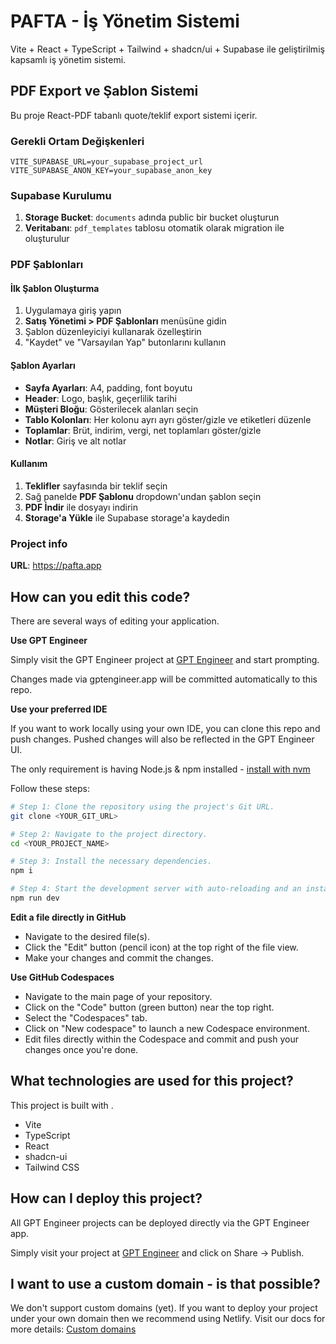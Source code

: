 # PAFTA - İş Yönetim Sistemi

Vite + React + TypeScript + Tailwind + shadcn/ui + Supabase ile geliştirilmiş kapsamlı iş yönetim sistemi.

## PDF Export ve Şablon Sistemi

Bu proje React-PDF tabanlı quote/teklif export sistemi içerir.

### Gerekli Ortam Değişkenleri

```env
VITE_SUPABASE_URL=your_supabase_project_url
VITE_SUPABASE_ANON_KEY=your_supabase_anon_key
```

### Supabase Kurulumu

1. **Storage Bucket**: `documents` adında public bir bucket oluşturun
2. **Veritabanı**: `pdf_templates` tablosu otomatik olarak migration ile oluşturulur

### PDF Şablonları

#### İlk Şablon Oluşturma

1. Uygulamaya giriş yapın
2. **Satış Yönetimi > PDF Şablonları** menüsüne gidin
3. Şablon düzenleyiciyi kullanarak özelleştirin
4. "Kaydet" ve "Varsayılan Yap" butonlarını kullanın

#### Şablon Ayarları

- **Sayfa Ayarları**: A4, padding, font boyutu
- **Header**: Logo, başlık, geçerlilik tarihi
- **Müşteri Bloğu**: Gösterilecek alanları seçin
- **Tablo Kolonları**: Her kolonu ayrı ayrı göster/gizle ve etiketleri düzenle
- **Toplamlar**: Brüt, indirim, vergi, net toplamları göster/gizle
- **Notlar**: Giriş ve alt notlar

#### Kullanım

1. **Teklifler** sayfasında bir teklif seçin
2. Sağ panelde **PDF Şablonu** dropdown'undan şablon seçin
3. **PDF İndir** ile dosyayı indirin
4. **Storage'a Yükle** ile Supabase storage'a kaydedin

### Project info

**URL**: https://pafta.app

## How can you edit this code?

There are several ways of editing your application.

**Use GPT Engineer**

Simply visit the GPT Engineer project at [GPT Engineer](https://gptengineer.app/projects/7e753aa5-e867-4890-ab18-f97d53f001e8/improve) and start prompting.

Changes made via gptengineer.app will be committed automatically to this repo.

**Use your preferred IDE**

If you want to work locally using your own IDE, you can clone this repo and push changes. Pushed changes will also be reflected in the GPT Engineer UI.

The only requirement is having Node.js & npm installed - [install with nvm](https://github.com/nvm-sh/nvm#installing-and-updating)

Follow these steps:

```sh
# Step 1: Clone the repository using the project's Git URL.
git clone <YOUR_GIT_URL>

# Step 2: Navigate to the project directory.
cd <YOUR_PROJECT_NAME>

# Step 3: Install the necessary dependencies.
npm i

# Step 4: Start the development server with auto-reloading and an instant preview.
npm run dev
```

**Edit a file directly in GitHub**

- Navigate to the desired file(s).
- Click the "Edit" button (pencil icon) at the top right of the file view.
- Make your changes and commit the changes.

**Use GitHub Codespaces**

- Navigate to the main page of your repository.
- Click on the "Code" button (green button) near the top right.
- Select the "Codespaces" tab.
- Click on "New codespace" to launch a new Codespace environment.
- Edit files directly within the Codespace and commit and push your changes once you're done.

## What technologies are used for this project?

This project is built with .

- Vite
- TypeScript
- React
- shadcn-ui
- Tailwind CSS

## How can I deploy this project?

All GPT Engineer projects can be deployed directly via the GPT Engineer app.

Simply visit your project at [GPT Engineer](https://gptengineer.app/projects/7e753aa5-e867-4890-ab18-f97d53f001e8/improve) and click on Share -> Publish.

## I want to use a custom domain - is that possible?

We don't support custom domains (yet). If you want to deploy your project under your own domain then we recommend using Netlify. Visit our docs for more details: [Custom domains](https://docs.gptengineer.app/tips-tricks/custom-domain/)
